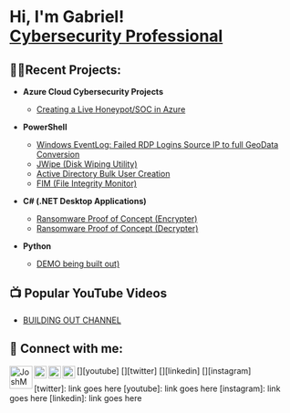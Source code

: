 <h1>Hi, I'm Gabriel! <br/> <a href="https://www.linkedin.com/in/gabriel-goz/">Cybersecurity Professional</a></h1>

<h2>👨‍💻Recent Projects:</h2>

- <b>Azure Cloud Cybersecurity Projects</b>
  - [Creating a Live Honeypot/SOC in Azure](https://github.com/njgabe/Azure.Cloud.SOC-Honeypot)

- <b>PowerShell</b>
  - [Windows EventLog: Failed RDP Logins Source IP to full GeoData Conversion](https://github.com/joshmadakor1/Sentinel-Lab)
  - [JWipe (Disk Wiping Utility)](willlinksoon)
  - [Active Directory Bulk User Creation](willlinksoon)
  - [FIM (File Integrity Monitor)](https://github.com/joshmadakor1/PowerShell-Integrity-FIM)
- <b>C# (.NET Desktop Applications)</b>
  - [Ransomware Proof of Concept (Encrypter)](comingsoon)
  - [Ransomware Proof of Concept (Decrypter)](comingsoon)

- <b>Python</b>
  - [DEMO being built out)](LinkgGoesHere)

<h2>📺 Popular YouTube Videos</h2>

- [BUILDING OUT CHANNEL](LINKDSDGOESHERE)


<h2> 🤳 Connect with me:</h2>

[<img align="left" alt="JoshMadakor | YouTube" width="40px" src="https://cdn.jsdelivr.net/npm/simple-icons@v3/icons/youtube.svg" />][youtube]
[<img align="left" alt="JoshMadakor | Twitter" width="22px" src="https://cdn.jsdelivr.net/npm/simple-icons@v3/icons/twitter.svg" />][twitter]
[<img align="left" alt="JoshMadakor | LinkedIn" width="22px" src="https://cdn.jsdelivr.net/npm/simple-icons@v3/icons/linkedin.svg" />][linkedin]
[<img align="left" alt="JoshMadakor | Instagram" width="22px" src="https://cdn.jsdelivr.net/npm/simple-icons@v3/icons/instagram.svg" />][instagram]

[twitter]: link goes here
[youtube]: link goes here
[instagram]: link goes here
[linkedin]: link goes here

<!--
**joshmadakor1/joshmadakor1** is a ✨ _special_ ✨ repository because its `README.md` (this file) appears on your GitHub profile.

Here are some ideas to get you started:

- 🔭 I’m currently working on ...
- 🌱 I’m currently learning ...
- 👯 I’m looking to collaborate on ...
- 🤔 I’m looking for help with ...
- 💬 Ask me about ...
- 📫 How to reach me: ...
- 😄 Pronouns: ...
- ⚡ Fun fact: ...
-->
